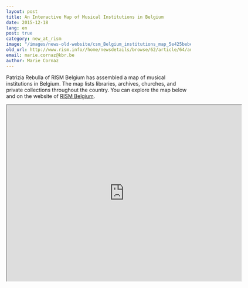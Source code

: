 ```yaml
---
layout: post
title: An Interactive Map of Musical Institutions in Belgium
date: 2015-12-18
lang: en
post: true
category: new_at_rism
image: "/images/news-old-website/csm_Belgium_institutions_map_5e425bebe5.jpg"
old_url: http://www.rism.info//home/newsdetails/browse/62/article/64/an-interactive-map-of-musical-institutions-in-belgium.html
email: marie.cornaz@kbr.be
author: Marie Cornaz
---
```


Patrizia Rebulla of RISM Belgium has assembled a map of musical institutions in Belgium. The map lists libraries, archives, churches, and private collections throughout the country. You can explore the map below and on the website of [RISM Belgium](/workgroups/belgium-rism-belgium.html).


<iframe src="https://www.google.com/maps/d/embed?mid=zVkEV29Tbhz0.kJsXPEbQlNAA" width="640" height="480"></iframe>


